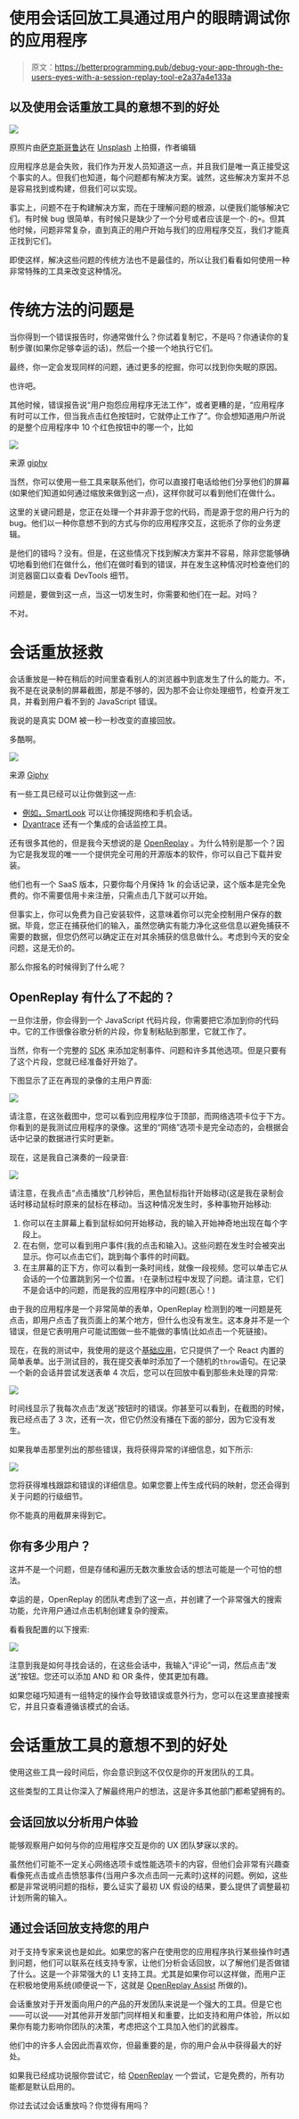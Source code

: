 # 使用会话回放工具通过用户的眼睛调试你的应用程序

> 原文：<https://betterprogramming.pub/debug-your-app-through-the-users-eyes-with-a-session-replay-tool-e2a37a4e133a>

## 以及使用会话重放工具的意想不到的好处

![](img/e1a97cd0db8723a9b949ae9ba7ad5b44.png)

原照片由[萨克斯哥鲁达](https://unsplash.com/@sakethgaruda?utm_source=unsplash&utm_medium=referral&utm_content=creditCopyText)在 [Unsplash](https://unsplash.com/s/photos/through-glasses?utm_source=unsplash&utm_medium=referral&utm_content=creditCopyText) 上拍摄，作者编辑

应用程序总是会失败，我们作为开发人员知道这一点，并且我们是唯一真正接受这个事实的人。但我们也知道，每个问题都有解决方案。诚然，这些解决方案并不总是容易找到或构建，但我们可以实现。

事实上，问题不在于构建解决方案，而在于理解问题的根源，以便我们能够解决它们。有时候 bug 很简单，有时候只是缺少了一个分号或者应该是一个`-`的`+`。但其他时候，问题非常复杂，直到真正的用户开始与我们的应用程序交互，我们才能真正找到它们。

即使这样，解决这些问题的传统方法也不是最佳的，所以让我们看看如何使用一种非常特殊的工具来改变这种情况。

# 传统方法的问题是

当你得到一个错误报告时，你通常做什么？你试着复制它，不是吗？你通读你的复制步骤(如果你足够幸运的话)，然后一个接一个地执行它们。

最终，你一定会发现同样的问题，通过更多的挖掘，你可以找到你失眠的原因。

也许吧。

其他时候，错误报告说“用户抱怨应用程序无法工作”，或者更糟的是，“应用程序有时可以工作，但当我点击红色按钮时，它就停止工作了”。你会想知道用户所说的是整个应用程序中 10 个红色按钮中的哪一个，比如

![](img/1d46000a16b2067e37f3214d218a4268.png)

来源 [giphy](https://giphy.com/gifs/harlem-3mn9d5Rc83VMArIuZb)

当然，你可以使用一些工具来联系他们，你可以直接打电话给他们分享他们的屏幕(如果他们知道如何通过缩放来做到这一点)，这样你就可以看到他们在做什么。

这里的关键问题是，您正在处理一个并非源于您的代码，而是源于您的用户行为的 bug。他们以一种你意想不到的方式与你的应用程序交互，这扼杀了你的业务逻辑。

是他们的错吗？没有。但是，在这些情况下找到解决方案并不容易，除非您能够确切地看到他们在做什么，他们在做时看到的错误，并在发生这种情况时检查他们的浏览器窗口以查看 DevTools 细节。

问题是，要做到这一点，当这一切发生时，你需要和他们在一起。对吗？

不对。

# 会话重放拯救

会话重放是一种在稍后的时间里查看别人的浏览器中到底发生了什么的能力。不，我不是在说录制的屏幕截图，那是不够的，因为那不会让你处理细节，检查开发工具，并看到用户看不到的 JavaScript 错误。

我说的是真实 DOM 被一秒一秒改变的直接回放。

多酷啊。

![](img/647a578f5b03289599103a5a9c8760d6.png)

来源 [Giphy](https://giphy.com/gifs/RoadshowPBS-antiques-roadshow-cKhsz2ERmvmdoiNy2z)

有一些工具已经可以让你做到这一点:

*   [例如，SmartLook](https://www.smartlook.com/session-recording-tool/?utm_source=google&utm_medium=cpc&utm_adgroup=Session_replay_new&utm_campaign=MC_L_recordings&utm_term=session%20replay&gclid=Cj0KCQiA64GRBhCZARIsAHOLriLx1avNdsGNMiiT81cXYS9F7SXhxq1MptPnBS5TkdRxpUqCbfX-1BYaAp3JEALw_wcB) 可以让你捕捉网络和手机会话。
*   [Dyantrace](https://www.dynatrace.com/monitoring/platform/session-replay/?utm_source=google&utm_medium=cpc&utm_term=session%20replay&utm_campaign=fr-dem&utm_content=none&gclid=Cj0KCQiA64GRBhCZARIsAHOLriIbd4fleaGg9C23O8rHE11DOivqHKpEfchC_oec8mWz0cYbLMkaReYaAmRTEALw_wcB&gclsrc=aw.ds) 还有一个集成的会话监控工具。

还有很多其他的，但是我今天想说的是 [OpenReplay](https://openreplay.com/) 。为什么特别是那一个？因为它是我发现的唯一一个提供完全可用的开源版本的软件，你可以自己下载并安装。

他们也有一个 SaaS 版本，只要你每个月保持 1k 的会话记录，这个版本是完全免费的。你不需要信用卡来注册，只需点击几下就可以开始。

但事实上，你可以免费为自己安装软件，这意味着你可以完全控制用户保存的数据。毕竟，您正在捕获他们的输入，虽然您确实有能力净化这些信息以避免捕获不需要的数据，但您仍然可以确定正在对其余捕获的信息做什么。考虑到今天的安全问题，这是无价的。

那么你报名的时候得到了什么呢？

## OpenReplay 有什么了不起的？

一旦你注册，你会得到一个 JavaScript 代码片段，你需要把它添加到你的代码中。它的工作很像谷歌分析的片段，你复制粘贴到那里，它就工作了。

当然，你有一个完整的 [SDK](https://docs.openreplay.com/installation/javascript-sdk) 来添加定制事件、问题和许多其他选项。但是只要有了这个片段，您就已经准备好开始了。

下图显示了正在再现的录像的主用户界面:

![](img/dadccb0c6829524eb9edc84c13be8bb5.png)

请注意，在这张截图中，您可以看到应用程序位于顶部，而网络选项卡位于下方。你看到的是我测试应用程序的录像。这里的“网络”选项卡是完全动态的，会根据会话中记录的数据进行实时更新。

现在，这是我自己演奏的一段录音:

![](img/eb4e314faa58996b57115ee511613c48.png)

请注意，在我点击“点击播放”几秒钟后，黑色鼠标指针开始移动(这是我在录制会话时移动鼠标时原来的鼠标在移动)。当这种情况发生时，多种事物开始移动:

1.  你可以在主屏幕上看到鼠标如何开始移动，我的输入开始神奇地出现在每个字段上。
2.  在右侧，您可以看到用户事件(我的点击和输入)。这些问题在发生时会被突出显示。你可以点击它们，跳到每个事件的时间戳。
3.  在主屏幕的正下方，你可以看到一条时间线，就像一段视频。您可以单击它从会话的一个位置跳到另一个位置。`!`在录制过程中发现了问题。请注意，它们不是会话中的问题，而是我的应用程序中的问题(恶心！)

由于我的应用程序是一个非常简单的表单，OpenReplay 检测到的唯一问题是死点击，即用户点击了我页面上的某个地方，但什么也没有发生。这本身并不是一个错误，但是它表明用户可能试图做一些不能做的事情(比如点击一个死链接)。

现在，在我的测试中，我使用的是这个[基础应用](https://github.com/deleteman/open-replay-tracker-test)，它只提供了一个 React 内置的简单表单。出于测试目的，我在提交表单时添加了一个随机的`throw`语句。在记录一个新的会话并尝试发送表单 4 次后，您可以在回放中看到那些未处理的异常:

![](img/8629b7fcdecc6586b1946f7f099df042.png)

时间线显示了我每次点击“发送”按钮时的错误。你甚至可以看到，在截图的时候，我已经点击了 3 次，还有一次，但它仍然没有播在下面的部分，因为它没有发生。

如果我单击那里列出的那些错误，我将获得异常的详细信息，如下所示:

![](img/253d4c09e2d5d071b86d037f6803361f.png)

您将获得堆栈跟踪和错误的详细信息。如果您要上传生成代码的映射，您还会得到关于问题的行级细节。

你不能真的用截屏来得到它。

## 你有多少用户？

这并不是一个问题，但是存储和遍历无数次重放会话的想法可能是一个可怕的想法。

幸运的是，OpenReplay 的团队考虑到了这一点，并创建了一个非常强大的搜索功能，允许用户通过点击机制创建复杂的搜索。

看看我配置的以下搜索:

![](img/eb7f34d9f9fa58842dc9de8c5b7eb2ba.png)

注意到我是如何寻找会话的，在这些会话中，我输入“评论”一词，然后点击“发送”按钮。您还可以添加 AND 和 OR 条件，使其更加有趣。

如果您碰巧知道有一组特定的操作会导致错误或意外行为，您可以在这里直接搜索它，并且只查看遵循该模式的会话。

# 会话重放工具的意想不到的好处

使用这些工具一段时间后，你会意识到这不仅仅是你的开发团队的工具。

这些类型的工具让你深入了解最终用户的想法，这是许多其他部门都希望拥有的。

## 会话回放以分析用户体验

能够观察用户如何与你的应用程序交互是你的 UX 团队梦寐以求的。

虽然他们可能不一定关心网络选项卡或性能选项卡的内容，但他们会非常有兴趣查看像死点击或点击愤怒事件(当用户多次点击同一元素时)这样的问题。例如，这些都是非常说明问题的指标，要么证实了最初 UX 假设的结果，要么提供了调整最初计划所需的输入。

## 通过会话回放支持您的用户

对于支持专家来说也是如此。如果您的客户在使用您的应用程序执行某些操作时遇到问题，他们可以联系在线支持专家，让他们分析会话回放，以了解他们是否做错了什么。这是一个非常强大的 L1 支持工具。尤其是如果你可以这样做，而用户正在积极地使用系统(顺便说一下，这就是 [OpenReplay Assist](https://openreplay.com/feature-assist.html) 所做的)。

会话重放对于开发面向用户的产品的开发团队来说是一个强大的工具。但是它也——可以说——对其他非开发部门同样相关和重要，比如支持和用户体验，所以如果你有能力影响你团队的决策，考虑把这个工具加入他们的武器库。

他们中的许多人会因此而喜欢你，但最重要的是，你的用户会从中获得最大的好处。

如果我已经成功说服你尝试它，给 [OpenReplay](https://openreplay.com/index.html) 一个尝试，它是免费的，所有功能都是默认启用的。

你过去试过会话重放吗？你觉得有用吗？